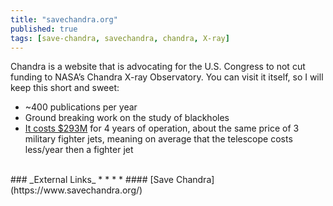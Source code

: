 ```yaml
---
title: "savechandra.org"
published: true
tags: [save-chandra, savechandra, chandra, X-ray]
---
```

Chandra is a website that is advocating for the U.S. Congress to not cut funding to NASA’s Chandra X-ray Observatory. You can visit it itself, so I will keep this short and sweet:

* ~400 publications per year
* Ground breaking work on the study of blackholes
* [It costs $293M](https://chandra.harvard.edu/resources/faq/chandra/chandra-8.html) for 4 years of operation, about the same price of 3 military fighter jets, meaning on average that the telescope costs less/year then a fighter jet

<br>
### _External Links_
* * *
* #### [Save Chandra](https://www.savechandra.org/)

